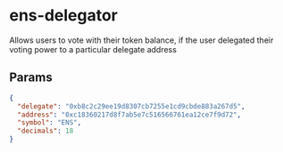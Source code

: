 # ens-delegator

Allows users to vote with their token balance, if the user delegated their voting power to a particular delegate address

## Params

```JSON
{
  "delegate": "0xb8c2c29ee19d8307cb7255e1cd9cbde883a267d5",
  "address": "0xc18360217d8f7ab5e7c516566761ea12ce7f9d72",
  "symbol": "ENS",
  "decimals": 18
}
```
